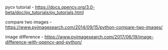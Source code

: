pycv tutorial - https://docs.opencv.org/3.0-beta/doc/py_tutorials/py_tutorials.html

compare two images - https://www.pyimagesearch.com/2014/09/15/python-compare-two-images/

image difference - https://www.pyimagesearch.com/2017/06/19/image-difference-with-opencv-and-python/
